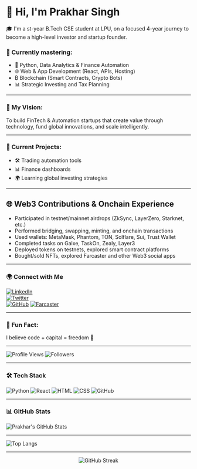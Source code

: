 # 👋 Hi, I'm Prakhar Singh

🎓 I'm a st-year B.Tech CSE student at LPU, on a focused 4-year journey to become a high-level investor and startup founder.

### 🚀 Currently mastering:
- 🐍 Python, Data Analytics & Finance Automation  
- 🌐 Web & App Development (React, APIs, Hosting)  
- ₿ Blockchain (Smart Contracts, Crypto Bots)  
- 📊 Strategic Investing and Tax Planning  

---

### 💼 My Vision:
To build FinTech & Automation startups that create value through technology, fund global innovations, and scale intelligently.

---

### 🔧 Current Projects:
- 🛠️ Trading automation tools  
- 📊 Finance dashboards  
- 🌍 Learning global investing strategies  

---

## 🌐 Web3 Contributions & Onchain Experience

- Participated in testnet/mainnet airdrops (ZkSync, LayerZero, Starknet, etc.)  
- Performed bridging, swapping, minting, and onchain transactions  
- Used wallets: MetaMask, Phantom, TON, Solflare, Sui, Trust Wallet  
- Completed tasks on Galxe, TaskOn, Zealy, Layer3  
- Deployed tokens on testnets, explored smart contract platforms  
- Bought/sold NFTs, explored Farcaster and other Web3 social apps  

---

### 🌍 Connect with Me
[![LinkedIn](https://img.shields.io/badge/LinkedIn-blue?style=flat-square&logo=linkedin&logoColor=white)](https://www.linkedin.com/in/prakharhq)  
[![Twitter](https://img.shields.io/badge/Twitter-blue?style=flat-square&logo=twitter&logoColor=white)](https://twitter.com/prakharhq)  
[![GitHub](https://img.shields.io/badge/GitHub-grey?style=flat-square&logo=github&logoColor=white)](https://github.com/prakharhq)
[![Farcaster](https://img.shields.io/badge/Farcaster-Profile-purple?logo=ethereum)](https://warpcast.com/prakhar0107)

---

### 📌 Fun Fact:
I believe code + capital = freedom 🚀

---
 
![Profile Views](https://komarev.com/ghpvc/?username=prakharhq&label=Profile%20views&color=0e75b6&style=flat)
![Followers](https://img.shields.io/github/followers/prakharhq?label=Followers&style=social)

---

### 🛠 Tech Stack
![Python](https://img.shields.io/badge/Python-3776AB?style=flat&logo=python&logoColor=white)
![React](https://img.shields.io/badge/React-20232A?style=flat&logo=react&logoColor=61DAFB)
![HTML](https://img.shields.io/badge/HTML5-E34F26?style=flat&logo=html5&logoColor=white)
![CSS](https://img.shields.io/badge/CSS3-1572B6?style=flat&logo=css3&logoColor=white)
![GitHub](https://img.shields.io/badge/GitHub-181717?style=flat&logo=github&logoColor=white)

---

### 📊 GitHub Stats
![Prakhar's GitHub Stats](https://github-readme-stats.vercel.app/api?username=prakharhq&show_icons=true&theme=radical)

---

![Top Langs](https://github-readme-stats.vercel.app/api/top-langs/?username=prakharhq&layout=compact&theme=radical)

---

<p align="center">
  <img src="https://streak-stats.demolab.com/?user=prakharhq&theme=react&hide_border=true" alt="GitHub Streak"/>
</p>
